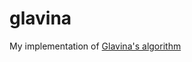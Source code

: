 # glavina
My implementation of [Glavina's algorithm](https://www.researchgate.net/publication/224745710_Solving_findpath_by_combination_of_goal-directed_and_randomized_search)
